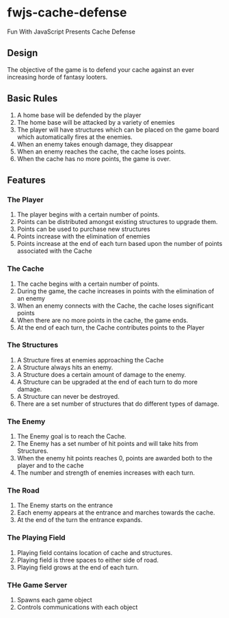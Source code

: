 # fwjs-cache-defense
Fun With JavaScript Presents Cache Defense

## Design

The objective of the game is to defend your cache against an ever increasing
horde of fantasy looters.

## Basic Rules

1. A home base will be defended by the player
2. The home base will be attacked by a variety of enemies
3. The player will have structures which can be placed on the game board which automatically fires at the enemies.
4. When an enemy takes enough damage, they disappear
5. When an enemy reaches the cache, the cache loses points.
6. When the cache has no more points, the game is over.

## Features

### The Player

1. The player begins with a certain number of points.
2. Points can be distributed amongst existing structures to upgrade them.
3. Points can be used to purchase new structures
4. Points increase with the elimination of enemies
5. Points increase at the end of each turn based upon the number of points associated with the Cache

### The Cache

1. The cache begins with a certain number of points.
2. During the game, the cache increases in points with the elimination of an enemy
3. When an enemy connects with the Cache, the cache loses significant points
4. When there are no more points in the cache, the game ends.
5. At the end of each turn, the Cache contributes points to the Player

### The Structures
1. A Structure fires at enemies approaching the Cache
2. A Structure always hits an enemy.
3. A Structure does a certain amount of damage to the enemy.
4. A Structure can be upgraded at the end of each turn to do more damage.
5. A Structure can never be destroyed.
6. There are a set number of structures that do different types of damage.

### The Enemy
1. The Enemy goal is to reach the Cache.
2. The Enemy has a set number of hit points and will take hits from Structures.
3. When the enemy hit points reaches 0, points are awarded both to the player and to the cache
4. The number and strength of enemies increases with each turn.

### The Road
1. The Enemy starts on the entrance
2. Each enemy appears at the entrance and marches towards the cache.
3. At the end of the turn the entrance expands.

### The Playing Field
1. Playing field contains location of cache and structures.
2. Playing field is three spaces to either side of road.
3. Playing field grows at the end of each turn.

### THe Game Server
1. Spawns each game object
2. Controls communications with each object
